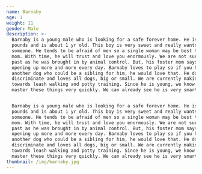 ```yaml
---
name: Barnaby
age: 1
weight: 11
gender: Male
description: >-
  Barnaby is a young male who is looking for a safe forever home. He is about 10
  pounds and is about 1 yr old. This boy is very sweet and really wants to trust
  someone. He tends to be afraid of men so a single woman may be best to be his
  mom. With time, he will trust and love you enormously. We are not sure of his
  past as he was brought in by animal control. But, his foster mom says he is
  opening up more and more every day. Barnaby loves to play so if you have
  another dog who could be a sibling for him, he would love that. He does not
  discriminate and loves all dogs, big or small. We are currently making strides
  towards leash walking and potty training. Since he is young, we know he will
  master these things very quickly. We can already see he is very smart.


  Barnaby is a young male who is looking for a safe forever home. He is about 10
  pounds and is about 1 yr old. This boy is very sweet and really wants to trust
  someone. He tends to be afraid of men so a single woman may be best to be his
  mom. With time, he will trust and love you enormously. We are not sure of his
  past as he was brought in by animal control. But, his foster mom says he is
  opening up more and more every day. Barnaby loves to play so if you have
  another dog who could be a sibling for him, he would love that. He does not
  discriminate and loves all dogs, big or small. We are currently making strides
  towards leash walking and potty training. Since he is young, we know he will
  master these things very quickly. We can already see he is very smart.
thumbnail: /img/barnaby.jpg
---
```


